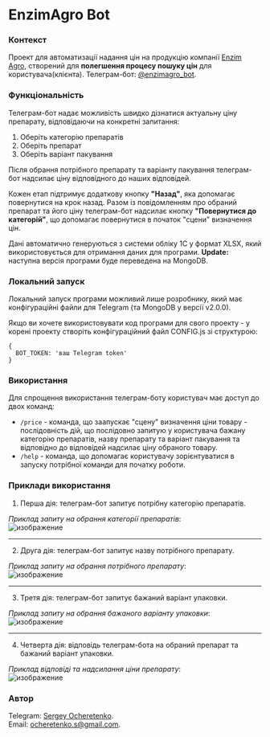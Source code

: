 # EnzimAgro Bot

### Контекст
Проект для автоматизації надання цін на продукцію компанії [Enzim Agro](https://agro.enzim.biz/), створений для **полегшення процесу пошуку цін** для користувача(клієнта). Телеграм-бот: [@enzimagro_bot](https://t.me/enzimagro_bot).

### Функціональність
Телеграм-бот надає можливість швидко дізнатися актуальну ціну препарату, відповідаючи на конкретні запитання:
1. Оберіть категорію препаратів
2. Оберіть препарат
3. Оберіть варіант пакування

Після обрання потрібного препарату та варіанту пакування телеграм-бот надсилає ціну відповідного до наших відповідей.

Кожен етап підтримує додаткову кнопку **"Назад"**, яка допомагає повернутися на крок назад.
Разом із повідомленням про обраний препарат та його ціну телеграм-бот надсилає кнопку **"Повернутися до категорій"**, що допомагає повернутися в початок "сцени" визначення цін.

Дані автоматично генеруються з системи обліку 1С у формат XLSX, який використовується для отримання даних для програми.
**Update:** наступна версія програми буде переведена на MongoDB.

### Локальний запуск
Локальний запуск програми можливий лише розробнику, який має конфігураційні файли для Telegram (та MongoDB у версії v2.0.0). 

Якщо ви хочете використовувати код програми для свого проекту - у корені проекту створіть конфігураційний файл CONFIG.js зі структурою:
```code
{
  BOT_TOKEN: 'ваш Telegram token'
}
```

### Використання
Для спрощення використання телеграм-боту користувач має доступ до двох команд:
+ <code>/price</code> - команда, що заапускає "сцену" визначення ціни товару - послідовність дій, що послідовно запитую у користувача бажану категорію препаратів, назву препарату та варіант пакування та відповідно до відповідей надсилає ціну обраного товару.
+ <code>/help</code> - команда, що допомагає користувачу зорієнтуватися в запуску потрібної команди для початку роботи.

### Приклади використання
1. Перша дія: телеграм-бот запитує потрібну категорію препаратів.

*Приклад запиту на обрання категорії препаратів*:  
![изображение](https://user-images.githubusercontent.com/71709401/174485121-f00262ab-acc5-42ac-bc98-ec504345c000.png)
***
2. Друга дія: телеграм-бот запитує назву потрібного препарату.

*Приклад запиту на обрання потрібного препарату*:  
![изображение](https://user-images.githubusercontent.com/71709401/174485205-c360b654-f59f-48af-8f23-d3dd170fe6ca.png)
***

3. Третя дія: телеграм-бот запитує бажаний варіант упаковки.

*Приклад запиту на обрання бажаного варіанту упаковки*:  
![изображение](https://user-images.githubusercontent.com/71709401/174485266-d0ab57f0-0b1d-4fa5-84e7-ffb5820b9673.png)
***

4. Четверта дія: відповідь телеграм-бота на обраний препарат та бажаний варіант упаковки.

*Приклад відповіді та надсилання ціни препарату*:  
![изображение](https://user-images.githubusercontent.com/71709401/174485343-df0aa88b-6d8b-4a2a-8f65-4b6714af2c12.png)

### Автор
Telegram: [Sergey Ocheretenko](https://t.me/OcheretenkoS).  
Email: [ocheretenko.s@gmail.com](mailto:ocheretenko.s@gmail.com).  
